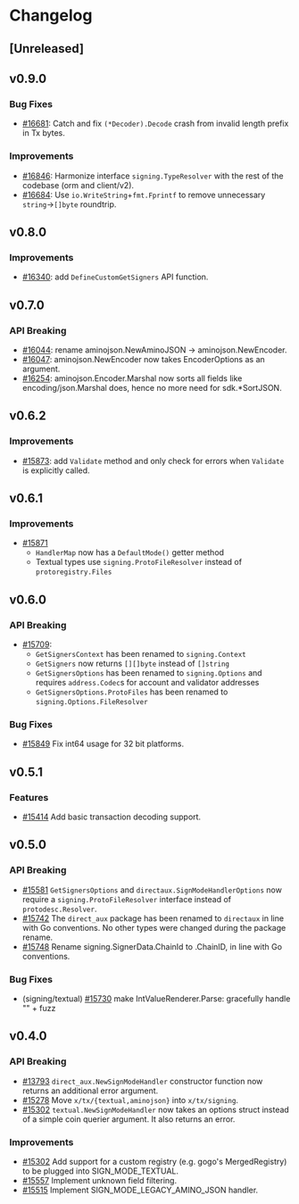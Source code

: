 <!--
Guiding Principles:

Changelogs are for humans, not machines.
There should be an entry for every single version.
The same types of changes should be grouped.
Versions and sections should be linkable.
The latest version comes first.
The release date of each version is displayed.
Mention whether you follow Semantic Versioning.

Usage:

Change log entries are to be added to the Unreleased section under the
appropriate stanza (see below). Each entry should ideally include a tag and
the Github issue reference in the following format:

* (<tag>) [#<issue-number>] Changelog message.

Types of changes (Stanzas):

"Features" for new features.
"Improvements" for changes in existing functionality.
"Deprecated" for soon-to-be removed features.
"Bug Fixes" for any bug fixes.
"API Breaking" for breaking exported APIs used by developers building on SDK.
Ref: https://keepachangelog.com/en/1.0.0/
-->

# Changelog

## [Unreleased]

## v0.9.0

### Bug Fixes

* [#16681](https://github.com/cosmos/cosmos-sdk/pull/16681): Catch and fix `(*Decoder).Decode` crash from invalid length prefix in Tx bytes.

### Improvements

* [#16846](https://github.com/cosmos/cosmos-sdk/pull/16846): Harmonize interface `signing.TypeResolver` with the rest of the codebase (orm and client/v2).
* [#16684](https://github.com/cosmos/cosmos-sdk/pull/16684): Use `io.WriteString`+`fmt.Fprintf` to remove unnecessary `string`->`[]byte` roundtrip.

## v0.8.0

### Improvements

* [#16340](https://github.com/cosmos/cosmos-sdk/pull/16340): add `DefineCustomGetSigners` API function.

## v0.7.0

### API Breaking

* [#16044](https://github.com/cosmos/cosmos-sdk/pull/16044): rename aminojson.NewAminoJSON -> aminojson.NewEncoder.
* [#16047](https://github.com/cosmos/cosmos-sdk/pull/16047): aminojson.NewEncoder now takes EncoderOptions as an argument.
* [#16254](https://github.com/cosmos/cosmos-sdk/pull/16254): aminojson.Encoder.Marshal now sorts all fields like encoding/json.Marshal does, hence no more need for sdk.\*SortJSON.

## v0.6.2

### Improvements

* [#15873](https://github.com/cosmos/cosmos-sdk/pull/15873): add `Validate` method and only check for errors when `Validate` is explicitly called.

## v0.6.1

### Improvements

* [#15871](https://github.com/cosmos/cosmos-sdk/pull/15871)
  * `HandlerMap` now has a `DefaultMode()` getter method
  * Textual types use `signing.ProtoFileResolver` instead of `protoregistry.Files`

## v0.6.0

### API Breaking

* [#15709](https://github.com/cosmos/cosmos-sdk/pull/15709):
  * `GetSignersContext` has been renamed to `signing.Context`
  * `GetSigners` now returns `[][]byte` instead of `[]string`
  * `GetSignersOptions` has been renamed to `signing.Options` and requires `address.Codec`s for account and validator addresses
  * `GetSignersOptions.ProtoFiles` has been renamed to `signing.Options.FileResolver`

### Bug Fixes

* [#15849](https://github.com/cosmos/cosmos-sdk/pull/15849) Fix int64 usage for 32 bit platforms.

## v0.5.1

### Features

* [#15414](https://github.com/cosmos/cosmos-sdk/pull/15414) Add basic transaction decoding support.

## v0.5.0

### API Breaking

* [#15581](https://github.com/cosmos/cosmos-sdk/pull/15581) `GetSignersOptions` and `directaux.SignModeHandlerOptions` now
require a `signing.ProtoFileResolver` interface instead of `protodesc.Resolver`.
* [#15742](https://github.com/cosmos/cosmos-sdk/pull/15742) The `direct_aux` package has been renamed to `directaux` in line with Go conventions. No other types were changed during the package rename.
* [#15748](https://github.com/cosmos/cosmos-sdk/pull/15748) Rename signing.SignerData.ChainId to .ChainID, in line with Go conventions.

### Bug Fixes

* (signing/textual) [#15730](https://github.com/cosmos/cosmos-sdk/pull/15730) make IntValueRenderer.Parse: gracefully handle "" + fuzz

## v0.4.0

### API Breaking

* [#13793](https://github.com/cosmos/cosmos-sdk/pull/13793) `direct_aux.NewSignModeHandler` constructor function now returns an additional error argument.
* [#15278](https://github.com/cosmos/cosmos-sdk/pull/15278) Move `x/tx/{textual,aminojson}` into `x/tx/signing`.
* [#15302](https://github.com/cosmos/cosmos-sdk/pull/15302) `textual.NewSignModeHandler` now takes an options struct instead of a simple coin querier argument. It also returns an error.

### Improvements

* [#15302](https://github.com/cosmos/cosmos-sdk/pull/15302) Add support for a custom registry (e.g. gogo's MergedRegistry) to be plugged into SIGN_MODE_TEXTUAL.
* [#15557](https://github.com/cosmos/cosmos-sdk/pull/15557) Implement unknown field filtering.
* [#15515](https://github.com/cosmos/cosmos-sdk/pull/15515) Implement SIGN_MODE_LEGACY_AMINO_JSON handler.
